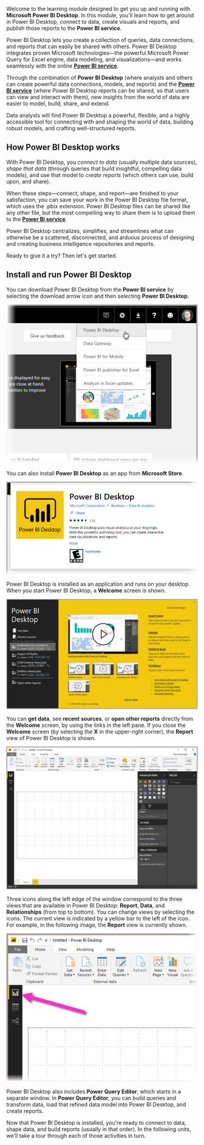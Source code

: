 Welcome to the learning module designed to get you up and running with **Microsoft Power BI Desktop**. In this module, you'll learn how to get around in Power BI Desktop, connect to data, create visuals and reports, and publish those reports to the **Power BI service**.

Power BI Desktop lets you create a collection of queries, data connections, and reports that can easily be shared with others. Power BI Desktop integrates proven Microsoft technologies—the powerful Microsoft Power Query for Excel engine, data modeling, and visualizations—and works seamlessly with the online [**Power BI service**](https://app.powerbi.com/).

Through the combination of **Power BI Desktop** (where analysts and others can create powerful data connections, models, and reports) and the [**Power BI service**](https://app.powerbi.com/) (where Power BI Desktop reports can be shared, so that users can view and interact with them), new insights from the world of data are easier to model, build, share, and extend.

Data analysts will find Power BI Desktop a powerful, flexible, and a highly accessible tool for connecting with and shaping the world of data, building robust models, and crafting well-structured reports.

## How Power BI Desktop works
With Power BI Desktop, you *connect to data* (usually multiple data sources), *shape that data* (through queries that build insightful, compelling data models), and use that model to *create reports* (which others can use, build upon, and share).

When these steps—connect, shape, and report—are finished to your satisfaction, you can save your work in the Power BI Desktop file format, which uses the .pbix extension. Power BI Desktop files can be shared like any other file, but the most compelling way to share them is to upload them to the [**Power BI service**](https://preview.powerbi.com/). 

Power BI Desktop centralizes, simplifies, and streamlines what can otherwise be a scattered, disconnected, and arduous process of designing and creating business intelligence repositories and reports.

Ready to give it a try? Then let's get started.

## Install and run Power BI Desktop
You can download Power BI Desktop from the **Power BI service** by selecting the download arrow icon and then selecting **Power BI Desktop**.

![Install Power BI Desktop from the Power BI service](../media/pbid-intro_01.jpg)

You can also install **Power BI Desktop** as an app from **Microsoft Store**.

![Install Power BI Desktop from Microsoft Store](../media/pbid-intro_02.jpg)

Power BI Desktop is installed as an application and runs on your desktop. When you start Power BI Desktop, a **Welcome** screen is shown.

![Power BI Desktop runs as an application](../media/pbid-intro_03.jpg)

You can **get data**, see **recent sources**, or **open other reports** directly from the **Welcome** screen, by using the links in the left pane. If you close the **Welcome** screen (by selecting the **X** in the upper-right corner), the **Report** view of Power BI Desktop is shown.

![Power BI Desktop empty canvas](../media/pbid-intro_04.jpg)

Three icons along the left edge of the window correspond to the three views that are available in Power BI Desktop: **Report**, **Data**, and **Relationships** (from top to bottom). You can change views by selecting the icons. The current view is indicated by a yellow bar to the left of the icon. For example, in the following image, the **Report** view is currently shown.

![Three different views in Power BI Desktop](../media/pbid-intro_05.jpg)

Power BI Desktop also includes **Power Query Editor**, which starts in a separate window. In **Power Query Editor**, you can build queries and transform data, load that refined data model into Power BI Desktop, and create reports.

Now that Power BI Desktop is installed, you're ready to connect to data, shape data, and build reports (usually in that order). In the following units, we'll take a tour through each of those activities in turn.
